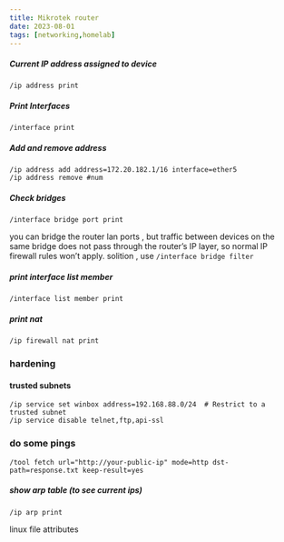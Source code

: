 ```yaml
---
title: Mikrotek router 
date: 2023-08-01
tags: [networking,homelab]
---
```

##### Current IP address assigned to device
```
/ip address print
```
##### Print Interfaces

```
/interface print
```

##### Add and remove address 

```
/ip address add address=172.20.182.1/16 interface=ether5
/ip address remove #num
```

##### Check bridges 

```
/interface bridge port print
```

you can bridge the router lan ports , but traffic between devices on the same bridge does not pass through the router’s IP layer, so normal IP firewall rules won’t apply.
solition , use `/interface bridge filter` 


##### print interface list member 

```
/interface list member print
```

##### print nat
```
/ip firewall nat print
```

### hardening 

#### trusted subnets 

```
/ip service set winbox address=192.168.88.0/24  # Restrict to a trusted subnet
/ip service disable telnet,ftp,api-ssl
```


### do some pings 


```
/tool fetch url="http://your-public-ip" mode=http dst-path=response.txt keep-result=yes
```

##### show  arp table (to see current ips)

```
/ip arp print
```

linux file attributes 
